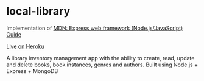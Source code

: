 # local-library

Implementation of [MDN: Express web framework (Node.js/JavaScript) Guide](https://developer.mozilla.org/en-US/docs/Learn/Server-side/Express_Nodejs)

[Live on Heroku](https://boiling-ridge-73219.herokuapp.com)

A library inventory management app with the ability to create, read, update and delete books, book instances, genres and authors. Built using Node.js + Express + MongoDB

